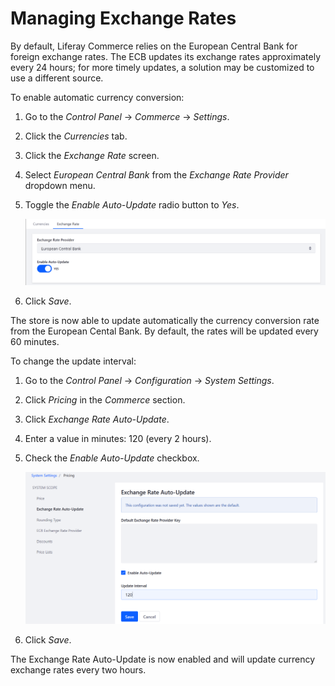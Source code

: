 # Managing Exchange Rates

By default, Liferay Commerce relies on the European Central Bank for foreign exchange rates. The ECB updates its exchange rates approximately every 24 hours; for more timely updates, a solution may be customized to use a different source.

To enable automatic currency conversion:

1. Go to the _Control Panel_ → _Commerce_ → _Settings_.
1. Click the _Currencies_ tab.
1. Click the _Exchange Rate_ screen.
1. Select _European Central Bank_ from the _Exchange Rate Provider_ dropdown menu.
1. Toggle the _Enable Auto-Update_ radio button to _Yes_.

    ![Enabling European Central Bank conversion](./managing-exchange-rates/images/01.png)

1. Click _Save_.

The store is now able to update automatically the currency conversion rate from the European Cental Bank. By default, the rates will be updated every 60 minutes.

To change the update interval:

1. Go to the _Control Panel_ → _Configuration_ → _System Settings_.
1. Click _Pricing_ in the _Commerce_ section.
1. Click _Exchange Rate Auto-Update_.
1. Enter a value in minutes: 120 (every 2 hours).
1. Check the _Enable Auto-Update_ checkbox.

    ![Changing currency update interval](./managing-exchange-rates/images/02.png)

1. Click _Save_.

The Exchange Rate Auto-Update is now enabled and will update currency exchange rates every two hours.
